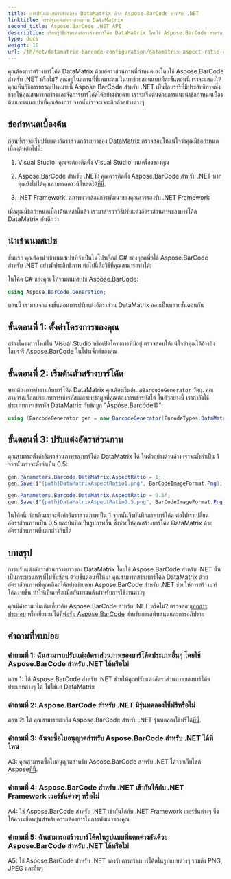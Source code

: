 ```yaml
---
title: การปรับแต่งอัตราส่วนภาพ DataMatrix ด้วย Aspose.BarCode สำหรับ .NET
linktitle: การปรับแต่งอัตราส่วนภาพ DataMatrix
second_title: Aspose.BarCode .NET API
description: เรียนรู้วิธีปรับแต่งอัตราส่วนบาร์โค้ด DataMatrix โดยใช้ Aspose.BarCode สำหรับ .NET คำแนะนำทีละขั้นตอนสำหรับการสร้างบาร์โค้ด
type: docs
weight: 10
url: /th/net/datamatrix-barcode-configuration/datamatrix-aspect-ratio-customization/
---
```

คุณต้องการสร้างบาร์โค้ด DataMatrix ด้วยอัตราส่วนภาพที่กำหนดเองโดยใช้ Aspose.BarCode สำหรับ .NET หรือไม่? คุณอยู่ในสถานที่ที่เหมาะสม ในบทช่วยสอนแบบทีละขั้นตอนนี้ เราจะแสดงให้คุณเห็นวิธีการบรรลุเป้าหมายนี้ Aspose.BarCode สำหรับ .NET เป็นไลบรารีที่มีประสิทธิภาพซึ่งช่วยให้คุณสามารถสร้างและจัดการบาร์โค้ดได้อย่างง่ายดาย เราจะเริ่มต้นด้วยการแนะนำข้อกำหนดเบื้องต้นและเนมสเปซที่คุณต้องการ จากนั้นเราจะเจาะลึกตัวอย่างต่างๆ

## ข้อกำหนดเบื้องต้น

ก่อนที่เราจะเริ่มปรับแต่งอัตราส่วนกว้างยาวของ DataMatrix ตรวจสอบให้แน่ใจว่าคุณมีข้อกำหนดเบื้องต้นต่อไปนี้:

1. Visual Studio: คุณจะต้องติดตั้ง Visual Studio บนเครื่องของคุณ

2.  Aspose.BarCode สำหรับ .NET: คุณควรติดตั้ง Aspose.BarCode สำหรับ .NET หากคุณยังไม่ได้คุณสามารถดาวน์โหลดได้[ที่นี่](https://releases.aspose.com/barcode/net/).

3. .NET Framework: สภาพแวดล้อมการพัฒนาของคุณควรรองรับ .NET Framework

เมื่อคุณมีข้อกำหนดเบื้องต้นเหล่านี้แล้ว เรามาสำรวจวิธีปรับแต่งอัตราส่วนภาพของบาร์โค้ด DataMatrix กันดีกว่า

## นำเข้าเนมสเปซ

ขั้นแรก คุณต้องนำเข้าเนมสเปซที่จำเป็นในโปรเจ็กต์ C# ของคุณเพื่อใช้ Aspose.BarCode สำหรับ .NET อย่างมีประสิทธิภาพ ต่อไปนี้คือวิธีที่คุณสามารถทำได้:

ในโค้ด C# ของคุณ ให้รวมเนมสเปซ Aspose.BarCode:

```csharp
using Aspose.BarCode.Generation;
```

ตอนนี้ เรามาแจกแจงขั้นตอนการปรับแต่งอัตราส่วน DataMatrix ออกเป็นหลายขั้นตอนกัน

## ขั้นตอนที่ 1: ตั้งค่าโครงการของคุณ

สร้างโครงการใหม่ใน Visual Studio หรือเปิดโครงการที่มีอยู่ ตรวจสอบให้แน่ใจว่าคุณได้อ้างอิงไลบรารี Aspose.BarCode ในโปรเจ็กต์ของคุณ

## ขั้นตอนที่ 2: เริ่มต้นตัวสร้างบาร์โค้ด

 หากต้องการทำงานกับบาร์โค้ด DataMatrix คุณต้องเริ่มต้น a`BarcodeGenerator` วัตถุ. คุณสามารถเลือกประเภทการเข้ารหัสและระบุข้อมูลที่คุณต้องการเข้ารหัสได้ ในตัวอย่างนี้ เรากำลังใช้ประเภทการเข้ารหัส DataMatrix กับข้อมูล "Åspóse.Barcóde©":

```csharp
using (BarcodeGenerator gen = new BarcodeGenerator(EncodeTypes.DataMatrix, "Åspóse.Barcóde©"))
```

## ขั้นตอนที่ 3: ปรับแต่งอัตราส่วนภาพ

คุณสามารถตั้งค่าอัตราส่วนภาพของบาร์โค้ด DataMatrix ได้ ในตัวอย่างด้านล่าง เราจะตั้งค่าเป็น 1 จากนั้นเราจะตั้งค่าเป็น 0.5:

```csharp
gen.Parameters.Barcode.DataMatrix.AspectRatio = 1;
gen.Save($"{path}DataMatrixAspectRatio1.png", BarCodeImageFormat.Png);

gen.Parameters.Barcode.DataMatrix.AspectRatio = 0.5f;
gen.Save($"{path}DataMatrixAspectRatio0.5.png", BarCodeImageFormat.Png);
```

ในโค้ดนี้ ก่อนอื่นเราจะตั้งค่าอัตราส่วนภาพเป็น 1 จากนั้นจึงบันทึกภาพบาร์โค้ด ต่อไปเราเปลี่ยนอัตราส่วนภาพเป็น 0.5 และบันทึกเป็นรูปภาพอื่น ซึ่งช่วยให้คุณสร้างบาร์โค้ด DataMatrix ด้วยอัตราส่วนภาพที่แตกต่างกันได้

## บทสรุป

การปรับแต่งอัตราส่วนกว้างยาวของ DataMatrix โดยใช้ Aspose.BarCode สำหรับ .NET นั้นเป็นกระบวนการที่ไม่ซับซ้อน ด้วยขั้นตอนที่ให้มา คุณสามารถสร้างบาร์โค้ด DataMatrix ด้วยอัตราส่วนภาพที่คุณเลือกได้อย่างง่ายดาย Aspose.BarCode สำหรับ .NET ช่วยให้การสร้างบาร์โค้ดง่ายขึ้น ทำให้เป็นเครื่องมืออันทรงพลังสำหรับการใช้งานต่างๆ

 คุณมีคำถามเพิ่มเติมเกี่ยวกับ Aspose.BarCode สำหรับ .NET หรือไม่? ตรวจสอบ[เอกสารประกอบ](https://reference.aspose.com/barcode/net/) หรือเยี่ยมชมได้ที่[ฟอรั่ม Aspose.BarCode](https://forum.aspose.com/c/barcode/13) สำหรับการสนับสนุนและการอภิปราย

## คำถามที่พบบ่อย

### คำถามที่ 1: ฉันสามารถปรับแต่งอัตราส่วนภาพของบาร์โค้ดประเภทอื่นๆ โดยใช้ Aspose.BarCode สำหรับ .NET ได้หรือไม่

ตอบ 1: ได้ Aspose.BarCode สำหรับ .NET ช่วยให้คุณปรับแต่งอัตราส่วนภาพของบาร์โค้ดประเภทต่างๆ ได้ ไม่ใช่แค่ DataMatrix

### คำถามที่ 2: Aspose.BarCode สำหรับ .NET มีรุ่นทดลองใช้ฟรีหรือไม่

 ตอบ 2: ได้ คุณสามารถเข้าถึง Aspose.BarCode สำหรับ .NET รุ่นทดลองใช้ฟรีได้[ที่นี่](https://releases.aspose.com/).

### คำถามที่ 3: ฉันจะซื้อใบอนุญาตสำหรับ Aspose.BarCode สำหรับ .NET ได้ที่ไหน

 A3: คุณสามารถซื้อใบอนุญาตสำหรับ Aspose.BarCode สำหรับ .NET ได้จากเว็บไซต์ Aspose[ที่นี่](https://purchase.aspose.com/buy).

### คำถามที่ 4: Aspose.BarCode สำหรับ .NET เข้ากันได้กับ .NET Framework เวอร์ชันต่างๆ หรือไม่

A4: ใช่ Aspose.BarCode สำหรับ .NET เข้ากันได้กับ .NET Framework เวอร์ชันต่างๆ ซึ่งให้ความยืดหยุ่นสำหรับความต้องการในการพัฒนาของคุณ

### คำถามที่ 5: ฉันสามารถสร้างบาร์โค้ดในรูปแบบที่แตกต่างกันด้วย Aspose.BarCode สำหรับ .NET ได้หรือไม่

A5: ใช่ Aspose.BarCode สำหรับ .NET รองรับการสร้างบาร์โค้ดในรูปแบบต่างๆ รวมถึง PNG, JPEG และอื่นๆ